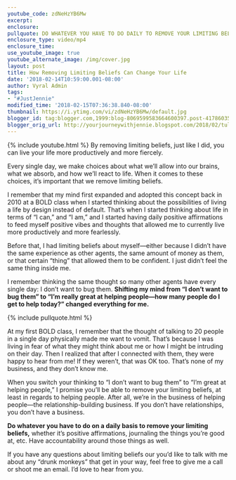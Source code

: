 ```yaml
---
youtube_code: zdNeHzYB6Mw
excerpt:
enclosure:
pullquote: DO WHATEVER YOU HAVE TO DO DAILY TO REMOVE YOUR LIMITING BELIEFS.
enclosure_type: video/mp4
enclosure_time:
use_youtube_image: true
youtube_alternate_image: /img/cover.jpg
layout: post
title: How Removing Limiting Beliefs Can Change Your Life
date: '2018-02-14T10:59:00.001-08:00'
author: Vyral Admin
tags:
- "#JustJennie"
modified_time: '2018-02-15T07:36:38.840-08:00'
thumbnail: https://i.ytimg.com/vi/zdNeHzYB6Mw/default.jpg
blogger_id: tag:blogger.com,1999:blog-8069599583664600397.post-4178603552498865737
blogger_orig_url: http://yourjourneywithjennie.blogspot.com/2018/02/tulsa-real-estate-agent-remove-limiting-beliefs.html
---
```

{% include youtube.html %}
By removing limiting beliefs, just like I did, you can live your life more productively and more fiercely.

Every single day, we make choices about what we’ll allow into our brains, what we absorb, and how we’ll react to life. When it comes to these choices, it’s important that we remove limiting beliefs.

I remember that my mind first expanded and adopted this concept back in 2010 at a BOLD class when I started thinking about the possibilities of living a life by design instead of default. That’s when I started thinking about life in terms of “I can,” and “I am,” and I started having daily positive affirmations to feed myself positive vibes and thoughts that allowed me to currently live more productively and more fearlessly.

Before that, I had limiting beliefs about myself—either because I didn’t have the same experience as other agents, the same amount of money as them, or that certain “thing” that allowed them to be confident. I just didn’t feel the same thing inside me.

I remember thinking the same thought so many other agents have every single day: I don’t want to bug them. **Shifting my mind from “I don’t want to bug them” to “I’m really great at helping people—how many people do I get to help today?” changed everything for me.**

{% include pullquote.html %}

At my first BOLD class, I remember that the thought of talking to 20 people in a single day physically made me want to vomit. That’s because I was living in fear of what they might think about me or how I might be intruding on their day. Then I realized that after I connected with them, they were happy to hear from me! If they weren’t, that was OK too. That’s none of my business, and they don’t know me.

When you switch your thinking to “I don’t want to bug them” to “I’m great at helping people,” I promise you’ll be able to remove your limiting beliefs, at least in regards to helping people. After all, we’re in the business of helping people—the relationship-building business. If you don’t have relationships, you don’t have a business.

**Do whatever you have to do on a daily basis to remove your limiting beliefs,** whether it’s positive affirmations, journaling the things you’re good at, etc. Have accountability around those things as well.

If you have any questions about limiting beliefs our you’d like to talk with me about any “drunk monkeys” that get in your way, feel free to give me a call or shoot me an email. I’d love to hear from you.
